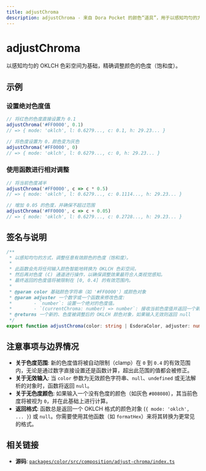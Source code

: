 ```yaml
---
title: adjustChroma
description: adjustChroma - 来自 Dora Pocket 的颜色“道具”，用于以感知均匀的方式调整颜色的色度（饱和度）。
---
```


# adjustChroma

<!-- 1. 简介：一句话核心功能描述 -->

以感知均匀的 OKLCH 色彩空间为基础，精确调整颜色的色度（饱和度）。

<!-- 2. 示例：由核心功能和从测试用例中提炼的场景组成 -->

## 示例

### 设置绝对色度值

```typescript
// 将红色的色度直接设置为 0.1
adjustChroma('#FF0000', 0.1)
// => { mode: 'oklch', l: 0.6279..., c: 0.1, h: 29.23... }

// 将色度设置为 0，颜色变为灰色
adjustChroma('#FF0000', 0)
// => { mode: 'oklch', l: 0.6279..., c: 0, h: 29.23... }
```

### 使用函数进行相对调整

```typescript
// 将当前色度减半
adjustChroma('#FF0000', c => c * 0.5)
// => { mode: 'oklch', l: 0.6279..., c: 0.1114..., h: 29.23... }

// 增加 0.05 的色度，并确保不超过范围
adjustChroma('#FF0000', c => c + 0.05)
// => { mode: 'oklch', l: 0.6279..., c: 0.2728..., h: 29.23... }
```

<!-- 3. 签名与说明：合并了签名、参数、返回值的唯一技术核心 -->

## 签名与说明

```typescript
/**
 * 以感知均匀的方式，调整任意有效颜色的色度（饱和度）。
 *
 * 此函数会先将任何输入颜色智能地转换为 OKLCH 色彩空间，
 * 然后再对色度 (C) 通道进行操作，以确保调整效果最符合人类视觉感知。
 * 最终返回的色度值将被限制在 [0, 0.4] 的有效范围内。
 *
 * @param color 基础颜色字符串（如 '#FF0000'）或颜色对象
 * @param adjuster 一个数字或一个函数来修改色度:
 *        - `number`: 设置一个绝对的色度值。
 *        - `(currentChroma: number) => number`: 接收当前色度值并返回一个新值的函数。
 * @returns 一个新的、色度被调整后的 OKLCH 颜色对象，如果输入无效则返回 null
 */
export function adjustChroma(color: string | EsdoraColor, adjuster: number | ((currentChroma: number) => number)): EsdoraColor | null
```

<!-- 4. 注意事项与边界情况：建立用户信任 -->

## 注意事项与边界情况

- **关于色度范围**: 新的色度值将被自动限制（clamp）在 `0` 到 `0.4` 的有效范围内，无论是通过数字直接设置还是函数计算，超出此范围的值都会被修正。
- **关于无效输入**: 当 `color` 参数为无效颜色字符串、`null`、`undefined` 或无法解析的对象时，函数将返回 `null`。
- **关于无色度颜色**: 如果输入一个没有色度的颜色（如灰色 `#808080`），其当前色度将被视为 `0`，并在此基础上进行计算。
- **返回格式**: 函数总是返回一个 OKLCH 格式的颜色对象 (`{ mode: 'oklch', ... }`) 或 `null`。你需要使用其他函数（如 `formatHex`）来将其转换为更常见的格式。

<!-- 5. 相关链接：提供相关函数及源码的链接 -->

## 相关链接

- **源码**: [`packages/color/src/composition/adjust-chroma/index.ts`](https://github.com/esdora-js/esdora/blob/main/packages/color/src/composition/adjust-chroma/index.ts)
